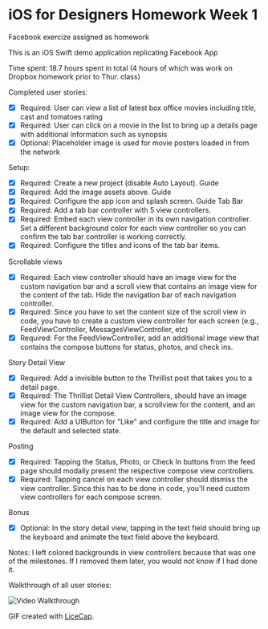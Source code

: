 
# iOS for Designers Homework Week 1
Facebook exercize assigned as homework


This is an iOS Swift demo application replicating Facebook App

Time spent: 18.7 hours spent in total (4 hours of which was work on Dropbox homework prior to Thur. class)

Completed user stories:

 * [x] Required: User can view a list of latest box office movies including title, cast and tomatoes rating
 * [x] Required: User can click on a movie in the list to bring up a details page with additional information such as synopsis
 * [x] Optional: Placeholder image is used for movie posters loaded in from the network

Setup:
 * [x] Required: Create a new project (disable Auto Layout). Guide
 * [x] Required: Add the image assets above. Guide
 * [x] Required: Configure the app icon and splash screen. Guide
Tab Bar
 * [x] Required: Add a tab bar controller with 5 view controllers.
 * [x] Required: Embed each view controller in its own navigation controller. Set a different background color for each view controller so you can confirm the tab bar controller is working correctly.
 * [x] Required: Configure the titles and icons of the tab bar items.

Scrollable views
 * [x] Required: Each view controller should have an image view for the custom navigation bar and a scroll view that contains an image view for the content of the tab. Hide the navigation bar of each navigation controller.
 * [x] Required: Since you have to set the content size of the scroll view in code, you have to create a custom view controller for each screen (e.g., FeedViewController, MessagesViewController, etc)
 * [x] Required: For the FeedViewController, add an additional image view that contains the compose buttons for status, photos, and check ins.

Story Detail View
 * [x] Required: Add a invisible button to the Thrillist post that takes you to a detail page.
 * [x] Required: The Thrillist Detail View Controllers, should have an image view for the custom navigation bar, a scrollview for the content, and an image view for the compose.
 * [x] Required: Add a UIButton for "Like" and configure the title and image for the default and selected state.

Posting
 * [x] Required: Tapping the Status, Photo, or Check In buttons from the feed page should modally present the respective compose view controllers.
 * [x] Required: Tapping cancel on each view controller should dismiss the view controller. Since this has to be done in code, you'll need custom view controllers for each compose screen.

Bonus
 * [x] Optional: In the story detail view, tapping in the text field should bring up the keyboard and animate the text field above the keyboard.


 
Notes:
I left colored backgrounds in view controllers because that was one of the milestones. If I removed them later, you would not know if I had done it.

Walkthrough of all user stories:

![Video Walkthrough](recording_w1_02.gif)

GIF created with [LiceCap](http://www.cockos.com/licecap/).

